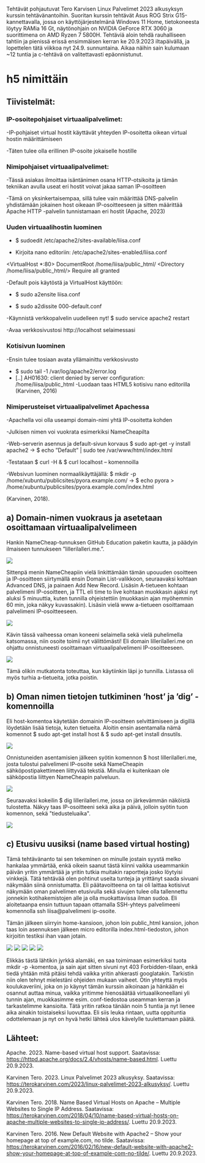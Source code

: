 Tehtävät pohjautuvat Tero Karvisen Linux Palvelimet 2023 alkusyksyn kurssin tehtävänantoihin. Suoritan kurssin tehtävät Asus ROG Strix G15-kannettavalla, jossa on käyttöjärjestelmänä Windows 11 Home, 
tietokoneesta löytyy RAMia 16 Gt, näytönohjain on NVIDIA GeForce RTX 3060 ja suorittimena on AMD Ryzen 7 5800H. 
Tehtäviä aloin tehdä rauhalliseen tahtiin ja pienissä erissä ensimmäisen kerran ke 20.9.2023 iltapäivällä, ja lopettelen tätä viikkoa nyt 24.9. sunnuntaina. Aikaa näihin sain kulumaan ~12 tuntia ja c-tehtävä on valitettavasti epäonnistunut.

# h5 nimittäin
## Tiivistelmät:
### IP-osoitepohjaiset virtuaalipalvelimet:
-IP-pohjaiset virtual hostit käyttävät yhteyden IP-osoitetta oikean virtual hostin määrittämiseen

-Täten tulee olla erillinen IP-osoite jokaiselle hostille

### Nimipohjaiset virtuaalipalvelimet:
-Tässä asiakas ilmoittaa isäntänimen osana HTTP-otsikoita ja tämän tekniikan avulla useat eri hostit voivat jakaa saman IP-osoitteen
 
-Tämä on yksinkertaisempaa, sillä tulee vain määrittää DNS-palvelin yhdistämään jokainen host oikeaan IP-osoitteeseen ja sitten määrittää Apache HTTP -palvelin tunnistamaan eri hostit
(Apache, 2023)

### Uuden virtuaalihostin luominen
-	$ sudoedit /etc/apache2/sites-available/liisa.conf
  
-	Kirjoita nano editoriin:
  /etc/apache2/sites-enabled/liisa.conf

<VirtualHost *:80>
 DocumentRoot /home/liisa/public_html/
 <Directory /home/liisa/public_html/>
   Require all granted
 </Directory>
</VirtualHost>

-Default pois käytöstä ja VirtualHost käyttöön:
- $ sudo a2ensite liisa.conf
  
- $ sudo a2dissite 000-default.conf
  
-Käynnistä verkkopalvelin uudelleen nyt! $ sudo service apache2 restart

-Avaa verkkosivustosi http://localhost selaimessasi

### Kotisivun luominen
-Ensin tulee tosiaan avata yllämainittu verkkosivusto
- $ sudo tail -1 /var/log/apache2/error.log
- [..] AH01630: client denied by server configuration: /home/liisa/public_html
-Luodaan taas HTML5 kotisivu nano editorilla
(Karvinen, 2016)

### Nimiperusteiset virtuaalipalvelimet Apachessa
-Apachella voi olla useampi domain-nimi yhtä IP-osoitetta kohden

-Julkisen nimen voi vuokrata esimerkiksi NameCheapilta

-Web-serverin asennus ja default-sivun korvaus $ sudo apt-get -y install apache2 -> $ echo ”Default” | sudo tee /var/www/html/index.html

-Testataan $ curl -H & $ curl localhost – komennoilla

-Websivun luominen normaalikäyttäjällä: $ mkdir -p /home/xubuntu/publicsites/pyora.example.com/ -> $ echo pyora > /home/xubuntu/publicsites/pyora.example.com/index.html

(Karvinen, 2018).

## a) Domain-nimen vuokraus ja asetetaan osoittamaan virtuaalipalvelimeen
Hankin NameCheap-tunnuksen GitHub Education paketin kautta, ja päädyin ilmaiseen tunnukseen ”lillerilalleri.me.”.

![](https://github.com/LiisaLesonen/linux-palvelimet/blob/main/images/51namecheap.png)

Sittenpä menin NameCheapiin vielä linkittämään tämän upouuden osoitteen ja IP-osoitteen siirtymällä ensin Domain List-valikkoon, seuraavaksi kohtaan Advanced DNS, ja painaen Add New Record. 
Lisäsin A-tietueen kohtaan palvelimeni IP-osoitteen, ja TTL eli time to live kohtaan muokkasin ajaksi nyt aluksi 5 minuuttia, kuten tunnilla ohjeistettiin 
(muokkasin ajan myöhemmin 60 min, joka näkyy kuvassakin). Lisäsin vielä www a-tietueen osoittamaan palvelimeni IP-osoitteeseen.

![](https://github.com/LiisaLesonen/linux-palvelimet/blob/main/images/52atietueet.png)

Kävin tässä vaiheessa oman koneeni selaimella sekä vielä puhelimella katsomassa, niin osoite toimii nyt välittömästi! Eli domain lillerilalleri.me on ohjattu onnistuneesti osoittamaan virtuaalipalvelimeni IP-osoitteeseen. 

![](https://github.com/LiisaLesonen/linux-palvelimet/blob/main/images/53joujou.png)

Tämä olikin mutkatonta toteuttaa, kun käytiinkin läpi jo tunnilla. Listassa oli myös turhia a-tietueita, jotka poistin.

## b) Oman nimen tietojen tutkiminen ‘host’ ja ’dig’ -komennoilla
Eli host-komentoa käytetään domainin IP-osoitteen selvittämiseen ja digillä löydetään lisää tietoja, kuten tietueita. Aloitin ensin asentamalla nämä komennot $ sudo apt-get install host & $ sudo apt-get install dnsutils. 

![](https://github.com/LiisaLesonen/linux-palvelimet/blob/main/images/54komennotasennus.png)

Onnistuneiden asentamisien jälkeen syötin komennon $ host lillerilalleri.me, josta tulostui palvelimeni IP-osoite sekä NameCheapin sähköpostipakettimeen liittyvää tekstiä.
Minulla ei kuitenkaan ole sähköpostia liittyen NameCheapin palveluun.

![](https://github.com/LiisaLesonen/linux-palvelimet/blob/main/images/55hostlilleri.png)

Seuraavaksi kokeilin $ dig lillerilalleri.me, jossa on järkevämmän näköistä tulostetta. Näkyy taas IP-osoitteeni sekä aika ja päivä, jolloin syötin tuon komennon, sekä "tiedusteluaika".

![](https://github.com/LiisaLesonen/linux-palvelimet/blob/main/images/56diglilleri.png)

## c) Etusivu uusiksi (name based virtual hosting)
Tämä tehtävänanto tai sen tekeminen on minulle jostain syystä melko hankalaa ymmärtää, enkä oikein saanut tästä kiinni vaikka useammankin päivän yritin ymmärtää ja yritin tutkia muitakin raportteja josko löytyisi vinkkejä. Tätä tehtävää olen pohtinut useita tunteja ja yrittänyt saada sivuani näkymään siinä onnistumatta.
Eli päätavoitteena on tai oli laittaa kotisivut näkymään oman palvelimen etusivulla sekä sivujen tulee olla tallennettu jonnekin kotihakemistojen alle ja olla muokattavissa ilman sudoa.
Eli aloitetaanpa ensin tuttuun tapaan ottamalla SSH-yhteys palvelimeeni komennolla ssh liisa@palvelimeni ip-osoite.

Tämän jälkeen siirryin home-kansioon, johon loin public_html kansion, johon taas loin asennuksen jälkeen micro editorilla index.html-tiedoston, johon kirjoitin testiksi ihan vaan jotain.

![](https://github.com/LiisaLesonen/linux-palvelimet/blob/main/images/57publichtml.png)
![](https://github.com/LiisaLesonen/linux-palvelimet/blob/main/images/58sudoa2en.png)
![](https://github.com/LiisaLesonen/linux-palvelimet/blob/main/images/59conffff.png)
![](https://github.com/LiisaLesonen/linux-palvelimet/blob/main/images/59sudoa2ensite.png)
![](https://github.com/LiisaLesonen/linux-palvelimet/blob/main/images/5999eionnistu.png)

Elikkäs tästä lähtikin jyrkkä alamäki, en saa toimimaan esimerkiksi tuota mkdir -p -komentoa, ja sain ajat sitten sivuni nyt 403 Forbidden-tilaan, enkä tiedä yhtään mitä pitäisi tehdä vaikka yritin ahkerasti googlatakin. Tarkistin niin olen tehnyt mielestäni ohjeiden mukaan vaiheet. Otin yhteyttä myös koulukaveriini, joka on jo käynyt tämän kurssin aikoinaan ja hänkään ei osannut auttaa minua, vaikka yritimme hienosäätää virtuaalikoneellani yli tunnin ajan, muokkasimme esim. conf-tiedostoa useamman kerran ja tarkastelimme kansioita. Tätä yritin ratkoa tänään noin 5 tuntia ja nyt lienee aika ainakin toistaiseksi luovuttaa.
Eli siis leuka rintaan, uutta oppituntia odottelemaan ja nyt on hyvä hetki lähteä ulos kävelylle tuulettamaan päätä.

## Lähteet:
Apache. 2023. Name-based virtual host support. Saatavissa: https://httpd.apache.org/docs/2.4/vhosts/name-based.html. Luettu 20.9.2023.

Karvinen Tero. 2023. Linux Palvelimet 2023 alkusyksy. Saatavissa: https://terokarvinen.com/2023/linux-palvelimet-2023-alkusyksy/. Luettu 20.9.2023.

Karvinen Tero. 2018. Name Based Virtual Hosts on Apache – Multiple Websites to Single IP Address. Saatavissa: https://terokarvinen.com/2018/04/10/name-based-virtual-hosts-on-apache-multiple-websites-to-single-ip-address/. Luettu 20.9.2023.

Karvinen Tero. 2016. New Default Website with Apache2 – Show your homepage at top of example.com, no tilde. Saatavissa: https://terokarvinen.com/2016/02/16/new-default-website-with-apache2-show-your-homepage-at-top-of-example-com-no-tilde/. Luettu 20.9.2023.
